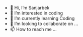 - 👋 Hi, I’m Sanjarbek
- 👀 I’m interested in coding
- 🌱 I’m currently learning Coding
- 💞️ I’m looking to collaborate on ...
- 📫 How to reach me ...

<!---
Sanjarbek2010/Sanjarbek2010 is a ✨ special ✨ repository because its `README.md` (this file) appears on your GitHub profile.
You can click the Preview link to take a look at your changes.
--->
